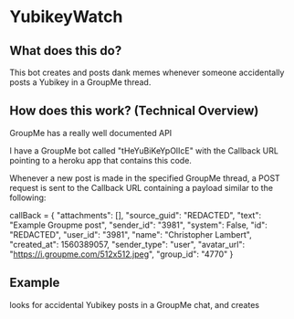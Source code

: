 # YubikeyWatch

## What does this do?

This bot creates and posts dank memes whenever someone accidentally posts a Yubikey in a GroupMe thread.

## How does this work? (Technical Overview)

GroupMe has a really well documented API

I have a GroupMe bot called "tHeYuBiKeYpOlIcE" with the Callback URL pointing to a heroku app that contains this code.

Whenever a new post is made in the specified GroupMe thread, a POST request is sent to the Callback URL containing a payload similar to the following:

callBack = {
    "attachments": [],
    "source_guid": "REDACTED",
    "text": "Example Groupme post",
    "sender_id": "3981",
    "system": False,
    "id": "REDACTED",
    "user_id": "3981",
    "name": "Christopher Lambert",
    "created_at": 1560389057,
    "sender_type": "user",
    "avatar_url": "https://i.groupme.com/512x512.jpeg",
    "group_id": "4770"
}

## Example





looks for accidental Yubikey posts in a GroupMe chat, and creates
